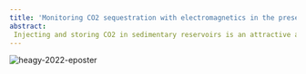```yaml
---
title: 'Monitoring CO2 sequestration with electromagnetics in the presence of steel-cased wells'
abstract:
 Injecting and storing CO2 in sedimentary reservoirs is an attractive avenue for removing CO2 from the atmosphere. Monitoring the injection of CO2 is important for improving engineering of the operation as well as for identifying potential issues, such as CO2 migrating out of the reservoir into near-surface aquifers. This can occur if a caprock is fractured, or if migration pathways, such as along old wellbores, provide a trajectory for CO2 to get out of the storage reservoir. For monitoring, electromagnetic (EM) data provides complementary information to other data types that are typically collected (e.g. seismic, well-logs, pumping data, etc.). EM data are sensitive to variations in electrical conductivity and are impacted by pore fluids (e.g. brine vs. CO2). A particular challenge that we will address is developing methods for handling the impacts of steel-cased wells on EM data. Steel is highly conductive and magnetic, so it distorts EM responses and can make interpretation of the data challenging. However, this large conductivity is advantageous because it helps channel currents to depth, where we are interested in monitoring. We have developed numerical models in SimPEG that use cylindrical meshes and allow us to simulate conductive, magnetic wells. In this presentation, we use these numerical simulations to investigate the feasibility of monitoring injection of CO2 into sedimentary reservoirs and under what circumstances we can detect the migration of CO2 within, and out of, the reservoir.
---
```


![heagy-2022-eposter](AGUcasing2022.png)